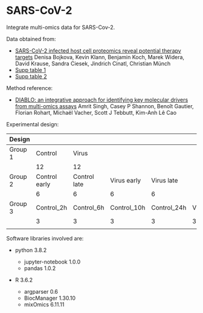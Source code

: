 # SARS-CoV-2

Integrate multi-omics data for SARS-Cov-2.

Data obtained from:

- [SARS-CoV-2 infected host cell proteomics reveal potential therapy targets](DOI:10.21203/rs.3.rs-17218/v1)
  Denisa Bojkova, Kevin Klann, Benjamin Koch, Marek Widera, David Krause, Sandra Ciesek, Jindrich Cinatl, Christian Münch
- [Supp table 1](https://assets.researchsquare.com/files/rs-17218/v1/Supplementary%20Table%2001.xlsx)
- [Supp table 2](https://assets.researchsquare.com/files/rs-17218/v1/Supplementary%20Table%2002.xlsx)

Method reference:

- [DIABLO: an integrative approach for identifying key molecular drivers from multi-omics assays](https://doi.org/10.1093/bioinformatics/bty1054) Amrit Singh, Casey P Shannon, Benoît Gautier, Florian Rohart, Michaël Vacher, Scott J Tebbutt, Kim-Anh Lê Cao

Experimental design:

| Design  |               |              |             |             |          |          |           |           |
|---------|---------------|--------------|-------------|-------------|----------|----------|-----------|-----------|
| Group 1 | Control       | Virus        |             |             |          |          |           |           |
|         | 12            | 12           |             |             |          |          |           |           |
| Group 2 | Control early | Control late | Virus early | Virus late  |          |          |           |           |
|         | 6             | 6            | 6           | 6           |          |          |           |           |
| Group 3 | Control_2h    | Control_6h   | Control_10h | Control_24h | Virus_2h | Virus_6h | Virus_10h | Virus_24h |
|         | 3             | 3            | 3           | 3           | 3        | 3        | 3         | 3         |
|         |               |              |             |             |          |          |           |           |

Software libraries involved are:

- python 3.8.2
  - jupyter-notebook 1.0.0
  - pandas 1.0.2

- R 3.6.2
  - argparser 0.6
  - BiocManager 1.30.10
  - mixOmics 6.11.11
